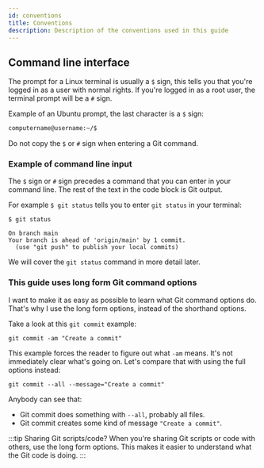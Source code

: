 ```yaml
---
id: conventions
title: Conventions
description: Description of the conventions used in this guide
---
```


## Command line interface

The prompt for a Linux terminal is usually a `$` sign, this tells you that you're logged in as a user with normal rights.
If you're logged in as a root user, the terminal prompt will be a `#` sign.

Example of an Ubuntu prompt, the last character is a `$` sign:

```bash
computername@username:~/$
```

Do not copy the `$` or `#` sign when entering a Git command.

### Example of command line input

The `$` sign or `#` sign precedes a command that you can enter in your command line.
The rest of the text in the code block is Git output.

For example `$ git status` tells you to enter `git status` in your terminal:

```git
$ git status

On branch main
Your branch is ahead of 'origin/main' by 1 commit.
  (use "git push" to publish your local commits)
```

We will cover the `git status` command in more detail later.

### This guide uses long form Git command options

I want to make it as easy as possible to learn what Git command options do.
That's why I use the long form options, instead of the shorthand options.

Take a look at this `git commit` example:

```git
git commit -am "Create a commit"
```

This example forces the reader to figure out what `-am` means.
It's not immediately clear what's going on.
Let's compare that with using the full options instead:

```git
git commit --all --message="Create a commit"
```

Anybody can see that:

- Git commit does something with `--all`, probably all files.
- Git commit creates some kind of message `"Create a commit"`.

:::tip Sharing Git scripts/code?
When you're sharing Git scripts or code with others, use the long form options.
This makes it easier to understand what the Git code is doing.
:::

